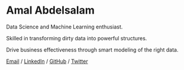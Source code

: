 # Amal Abdelsalam

Data Science and Machine Learning enthusiast. 

Skilled in transforming dirty data into powerful structures.

Drive business effectiveness through smart modeling of the right data.

[Email](mailto:am.mahmoud@nu.edu.eg) / [LinkedIn](www.linkedin.com/in/amalabdelsalam/) / [GitHub](https://github.com/AmalAbdelsalam/) / [Twitter](https://twitter.com/AmalHalaby/)
